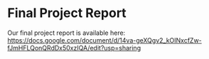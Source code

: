 # Final Project Report

Our final project report is available here: https://docs.google.com/document/d/14va-geXQgv2_kOINxcfZw-fJmHFLQonQRdDx50xzIQA/edit?usp=sharing
